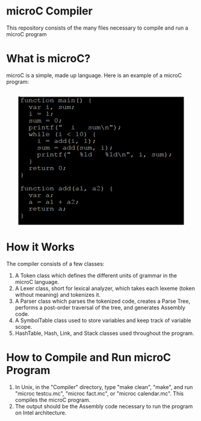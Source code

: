 # microC Compiler
This repository consists of the many files necessary to compile and run a microC program

# What is microC?
microC is a simple, made up language. Here is an example of a microC program:
<p align="center"><br>
  <img width="440" height="340" src="sample.PNG">
</p>

# How it Works
The compiler consists of a few classes:
1. A Token class which defines the different units of grammar in the microC language.
2. A Lexer class, short for lexical analyzer, which takes each lexeme (token without meaning) and tokenizes it.
3. A Parser class which parses the tokenized code, creates a Parse Tree, performs a post-order traversal of the tree, and generates Assembly code. 
4. A SymbolTable class used to store variables and keep track of variable scope.
5. HashTable, Hash, Link, and Stack classes used throughout the program.

# How to Compile and Run microC Program
1. In Unix, in the "Compiler" directory, type "make clean", "make", and run "microc testcu.mc", "microc fact.mc", or "microc calendar.mc". This compiles the microC program.
2. The output should be the Assembly code necessary to run the program on Intel architecture.
